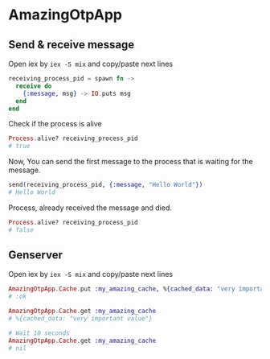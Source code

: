 # AmazingOtpApp

## Send & receive message 
Open iex by `iex -S mix` and copy/paste next lines

```elixir
receiving_process_pid = spawn fn ->
  receive do
    {:message, msg} -> IO.puts msg
  end
end
```

Check if the process is alive
```elixir
Process.alive? receiving_process_pid
# true
```

Now, You can send the first message to the process that is waiting for the message.
```elixir
send(receiving_process_pid, {:message, "Hello World"})
# Hello World
```

Process, already received the message and died.
```elixir
Process.alive? receiving_process_pid
# false
```

## Genserver

Open iex by `iex -S mix` and copy/paste next lines

```elixir
AmazingOtpApp.Cache.put :my_amazing_cache, %{cached_data: "very important value"}, 10_000
# :ok

AmazingOtpApp.Cache.get :my_amazing_cache
# %{cached_data: "very important value"}

# Wait 10 seconds
AmazingOtpApp.Cache.get :my_amazing_cache
# nil
```


